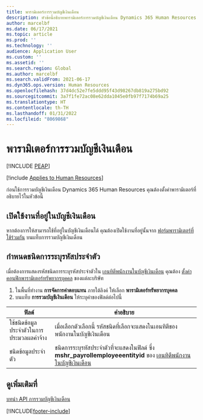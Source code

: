 ```yaml
---
title: พารามิเตอร์การรวมบัญชีเงินเดือน
description: หัวข้อนี้อธิบายพารามิเตอร์การรวมบัญชีเงินเดือน Dynamics 365 Human Resources
author: marcelbf
ms.date: 06/17/2021
ms.topic: article
ms.prod: ''
ms.technology: ''
audience: Application User
ms.custom: ''
ms.assetid: ''
ms.search.region: Global
ms.author: marcelbf
ms.search.validFrom: 2021-06-17
ms.dyn365.ops.version: Human Resources
ms.openlocfilehash: 37d4dc52e7fe5ddd95f43d98267db819a275bd92
ms.sourcegitcommit: 3a7f1fe72ac08e62dda1045e0fb97f7174b69a25
ms.translationtype: HT
ms.contentlocale: th-TH
ms.lasthandoff: 01/31/2022
ms.locfileid: "8069868"
---
```

# <a name="payroll-integration-parameters"></a>พารามิเตอร์การรวมบัญชีเงินเดือน


[!INCLUDE [PEAP](../includes/peap-1.md)]

[!include [Applies to Human Resources](../includes/applies-to-hr.md)]

ก่อนใช้การรวมบัญชีเงินเดือน Dynamics 365 Human Resources คุณต้องตั้งค่าพารามิเตอร์ที่อธิบายไว้ในหัวข้อนี้

## <a name="enable-payroll-address"></a>เปิดใช้งานที่อยู่ในบัญชีเงินเดือน

หากต้องการให้สามารถใช้ที่อยู่ในบัญชีเงินเดือนได้ คุณต้องเปิดใช้งานที่อยู่นั้นจาก [ฟอร์มพารามิเตอร์ที่ใช้ร่วมกัน](hr-setup-shared-parameters.md) บนแท็บการรวมบัญชีเงินเดือน

## <a name="define-the-identification-type"></a>กำหนดชนิดการระบุรหัสประจำตัว

เมื่อต้องการแสดงรหัสชนิดการระบุรหัสประจำตัวใน [เอนทิตีพนักงานในบัญชีเงินเดือน](hr-admin-integration-payroll-api-payroll-employee.md) คุณต้อง [ตั้งค่าคอนฟิกพารามิเตอร์ทรัพยากรบุคคล](hr-setup-shared-parameters.md) ของแต่ละบริษัท

1. ในพื้นที่ทำงาน **การจัดการค่าตอบแทน** ภายใต้ลิงค์ ให้เลือก **พารามิเตอร์ทรัพยากรบุคคล** 
2. บนแท็บ **การรวมบัญชีเงินเดือน** ให้ระบุค่าของฟิลด์ต่อไปนี้

| ฟิลด์ | คำอธิบาย |
| --- | --- |
| ใช้ชนิดข้อมูลประจำตัวในการประมวลผลค่าจ้าง | เมื่อเลือกตัวเลือกนี้ รหัสชนิดที่เลือกจะแสดงในเอนทิตีของพนักงานในบัญชีเงินเดือน |
| ชนิดข้อมูลประจำตัว | ชนิดการระบุรหัสประจำตัวที่จะแสดงในฟิลด์ ซึ่ง **mshr_payrollemployeeentityid** ของ [เอนทิตีพนักงานในบัญชีเงินเดือน](hr-admin-integration-payroll-api-payroll-employee.md) |

## <a name="see-also"></a>ดูเพิ่มเติมที่

[บทนำ API การรวมบัญชีเงินเดือน](hr-admin-integration-payroll-api-introduction.md)

[!INCLUDE[footer-include](../includes/footer-banner.md)]
